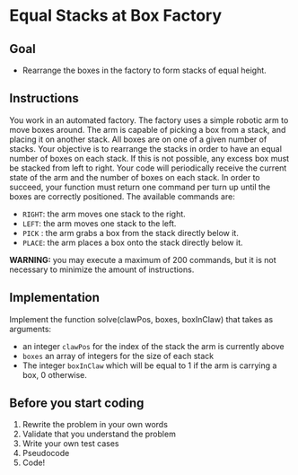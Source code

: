 # Equal Stacks at Box Factory

## Goal

- Rearrange the boxes in the factory to form stacks of equal height.

## Instructions

You work in an automated factory. The factory uses a simple robotic arm to move
boxes around. The arm is capable of picking a box from a stack, and placing it
on another stack. All boxes are on one of a given number of stacks. Your objective
is to rearrange the stacks in order to have an equal number of boxes on each stack.
If this is not possible, any excess box must be stacked from left to right. Your
code will periodically receive the current state of the arm and the number of boxes
on each stack. In order to succeed, your function must return one command per turn
up until the boxes are correctly positioned. The available commands are:

- `RIGHT`: the arm moves one stack to the right.
- `LEFT`: the arm moves one stack to the left.
- `PICK` : the arm grabs a box from the stack directly below it.
- `PLACE`: the arm places a box onto the stack directly below it.

**WARNING:** you may execute a maximum of 200 commands, but it is not necessary to minimize the amount of instructions.

## Implementation

Implement the function solve(clawPos, boxes, boxInClaw) that takes as arguments:

- an integer `clawPos` for the index of the stack the arm is currently above
- `boxes` an array of integers for the size of each stack
- The integer `boxInClaw` which will be equal to 1 if the arm is carrying a box, 0 otherwise.

## Before you start coding

1. Rewrite the problem in your own words
2. Validate that you understand the problem
3. Write your own test cases
4. Pseudocode
5. Code!
